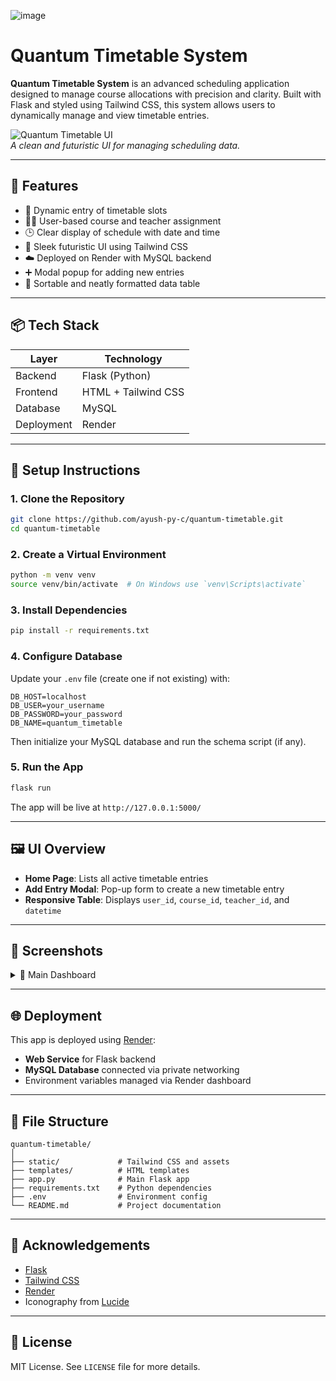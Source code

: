 
![image](https://github.com/user-attachments/assets/d00643c2-33ff-4607-9d4b-6556fe6f4b85)

#  Quantum Timetable System

**Quantum Timetable System** is an advanced scheduling application designed to manage course allocations with precision and clarity. Built with Flask and styled using Tailwind CSS, this system allows users to dynamically manage and view timetable entries.

![Quantum Timetable UI](https://via.placeholder.com/1000x500?text=Project+Screenshot)  
*A clean and futuristic UI for managing scheduling data.*

---

## 🧠 Features

- 🔄 Dynamic entry of timetable slots
- 🧑‍🎓 User-based course and teacher assignment
- 🕒 Clear display of schedule with date and time
- 💅 Sleek futuristic UI using Tailwind CSS
- ☁️ Deployed on Render with MySQL backend
- ➕ Modal popup for adding new entries
- 📅 Sortable and neatly formatted data table

---

## 📦 Tech Stack

| Layer       | Technology       |
|------------|------------------|
| Backend     | Flask (Python)   |
| Frontend    | HTML + Tailwind CSS |
| Database    | MySQL            |
| Deployment  | Render           |

---

## 🔧 Setup Instructions

### 1. Clone the Repository

```bash
git clone https://github.com/ayush-py-c/quantum-timetable.git
cd quantum-timetable
```

### 2. Create a Virtual Environment

```bash
python -m venv venv
source venv/bin/activate  # On Windows use `venv\Scripts\activate`
```

### 3. Install Dependencies

```bash
pip install -r requirements.txt
```

### 4. Configure Database

Update your `.env` file (create one if not existing) with:

```env
DB_HOST=localhost
DB_USER=your_username
DB_PASSWORD=your_password
DB_NAME=quantum_timetable
```

Then initialize your MySQL database and run the schema script (if any).

### 5. Run the App

```bash
flask run
```

The app will be live at `http://127.0.0.1:5000/`

---

## 🖼️ UI Overview

- **Home Page**: Lists all active timetable entries
- **Add Entry Modal**: Pop-up form to create a new timetable entry
- **Responsive Table**: Displays `user_id`, `course_id`, `teacher_id`, and `datetime`

---

## 📸 Screenshots

<details>
<summary>📅 Main Dashboard</summary>

![Main Dashboard Screenshot](https://via.placeholder.com/800x400?text=Main+Dashboard)
</details>

---

## 🌐 Deployment

This app is deployed using [Render](https://render.com/):

- **Web Service** for Flask backend
- **MySQL Database** connected via private networking
- Environment variables managed via Render dashboard

---

## 📁 File Structure

```
quantum-timetable/
│
├── static/             # Tailwind CSS and assets
├── templates/          # HTML templates
├── app.py              # Main Flask app
├── requirements.txt    # Python dependencies
├── .env                # Environment config
└── README.md           # Project documentation
```

---

## 🙌 Acknowledgements

- [Flask](https://flask.palletsprojects.com/)
- [Tailwind CSS](https://tailwindcss.com/)
- [Render](https://render.com/)
- Iconography from [Lucide](https://lucide.dev/)

---

## 📄 License

MIT License. See `LICENSE` file for more details.

